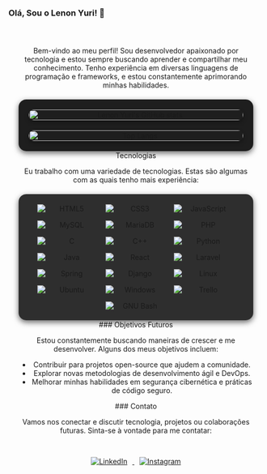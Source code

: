 ### Olá, Sou o Lenon Yuri! 🙂
<div style="text-align: center; padding: 20px;">
<div style="text-align: center; margin-top: 20px;">
  Bem-vindo ao meu perfil! Sou desenvolvedor apaixonado por tecnologia e estou sempre buscando aprender e compartilhar meu conhecimento. Tenho experiência em diversas linguagens de programação e frameworks, e estou constantemente aprimorando minhas habilidades.
</div><div style="display: flex; flex-wrap: wrap; justify-content: center; gap: 20px; background: #1e1e1e; padding: 20px; border-radius: 15px; box-shadow: 0 4px 12px rgba(0, 0, 0, 0.6); margin-top: 20px;">
  <img src="https://github-readme-stats.vercel.app/api?username=LYuri26&show_icons=true&theme=radical" alt="Lenon Yuri's GitHub stats" style="border-radius: 10px; box-shadow: 0 4px 8px rgba(0, 0, 0, 0.3); width: 100%; max-width: 500px;"/>
  <img src="https://github-readme-stats.vercel.app/api/top-langs/?username=LYuri26&layout=pie&theme=radical" alt="Top Langs" style="border-radius: 10px; box-shadow: 0 4px 8px rgba(0, 0, 0, 0.3); width: 100%; max-width: 500px;"/>
</div>
Tecnologias

Eu trabalho com uma variedade de tecnologias. Estas são algumas com as quais tenho mais experiência:
<div style="display: flex; flex-wrap: wrap; gap: 15px; justify-content: center; align-items: center; padding: 20px; background: #2e2e2e; border-radius: 15px; box-shadow: 0 4px 12px rgba(0, 0, 0, 0.6); margin-top: 20px;">
  <img alt="HTML5" src="https://img.shields.io/badge/HTML5-E34F26?style=for-the-badge&logo=html5&logoColor=white" style="flex: 1 1 100px; max-width: 120px;"/>
  <img alt="CSS3" src="https://img.shields.io/badge/CSS3-1572B6?style=for-the-badge&logo=css3&logoColor=white" style="flex: 1 1 100px; max-width: 120px;"/>
  <img alt="JavaScript" src="https://img.shields.io/badge/JavaScript-323330?style=for-the-badge&logo=javascript&logoColor=F7DF1E" style="flex: 1 1 100px; max-width: 120px;"/>
  <img alt="MySQL" src="https://img.shields.io/badge/MySQL-005C84?style=for-the-badge&logo=mysql&logoColor=white" style="flex: 1 1 100px; max-width: 120px;"/>
  <img alt="MariaDB" src="https://img.shields.io/badge/MariaDB-003545?style=for-the-badge&logo=mariadb&logoColor=white" style="flex: 1 1 100px; max-width: 120px;"/>
  <img alt="PHP" src="https://img.shields.io/badge/PHP-777BB4?style=for-the-badge&logo=php&logoColor=white" style="flex: 1 1 100px; max-width: 120px;"/>
  <img alt="C" src="https://img.shields.io/badge/C-00599C?style=for-the-badge&logo=c&logoColor=white" style="flex: 1 1 100px; max-width: 120px;"/>
  <img alt="C++" src="https://img.shields.io/badge/C%2B%2B-00599C?style=for-the-badge&logo=c%2B%2B&logoColor=white" style="flex: 1 1 100px; max-width: 120px;"/>
  <img alt="Python" src="https://img.shields.io/badge/Python-14354C?style=for-the-badge&logo=python&logoColor=white" style="flex: 1 1 100px; max-width: 120px;"/>
  <img alt="Java" src="https://img.shields.io/badge/Java-ED8B00?style=for-the-badge&logo=openjdk&logoColor=white" style="flex: 1 1 100px; max-width: 120px;"/>
  <img alt="React" src="https://img.shields.io/badge/React-20232A?style=for-the-badge&logo=react&logoColor=61DAFB" style="flex: 1 1 100px; max-width: 120px;"/>
  <img alt="Laravel" src="https://img.shields.io/badge/Laravel-FF2D20?style=for-the-badge&logo=laravel&logoColor=white" style="flex: 1 1 100px; max-width: 120px;"/>
  <img alt="Spring" src="https://img.shields.io/badge/Spring-6DB33F?style=for-the-badge&logo=spring&logoColor=white" style="flex: 1 1 100px; max-width: 120px;"/>
  <img alt="Django" src="https://img.shields.io/badge/Django-092E20?style=for-the-badge&logo=django&logoColor=white" style="flex: 1 1 100px; max-width: 120px;"/>
  <img alt="Linux" src="https://img.shields.io/badge/Linux-FCC624?style=for-the-badge&logo=linux&logoColor=black" style="flex: 1 1 100px; max-width: 120px;"/>
  <img alt="Ubuntu" src="https://img.shields.io/badge/Ubuntu-E95420?style=for-the-badge&logo=ubuntu&logoColor=white" style="flex: 1 1 100px; max-width: 120px;"/>
  <img alt="Windows" src="https://img.shields.io/badge/Windows-0078D6?style=for-the-badge&logo=windows&logoColor=white" style="flex: 1 1 100px; max-width: 120px;"/>
  <img alt="Trello" src="https://img.shields.io/badge/Trello-0052CC?style=for-the-badge&logo=trello&logoColor=white" style="flex: 1 1 100px; max-width: 120px;"/>
  <img alt="GNU Bash" src="https://img.shields.io/badge/GNU%20Bash-4EAA25?style=for-the-badge&logo=GNU%20Bash&logoColor=white" style="flex: 1 1 100px; max-width: 120px;"/>
</div>
### Objetivos Futuros

Estou constantemente buscando maneiras de crescer e me desenvolver. Alguns dos meus objetivos incluem:
<ul>
    <li>Contribuir para projetos open-source que ajudem a comunidade.</li>
    <li>Explorar novas metodologias de desenvolvimento ágil e DevOps.</li>
    <li>Melhorar minhas habilidades em segurança cibernética e práticas de código seguro.</li>
</ul>
### Contato

Vamos nos conectar e discutir tecnologia, projetos ou colaborações futuras. Sinta-se à vontade para me contatar:
<div style="text-align: center; padding: 20px;">
  <a href="https://br.linkedin.com/in/lenon-yuri-silva-9a609b19a?original_referer=https%3A%2F%2Fwww.google.com%2F" target="_blank">
    <img src="https://img.shields.io/badge/LinkedIn-0077B5?style=for-the-badge&logo=linkedin&logoColor=white" alt="LinkedIn" style="margin: 10px;"/>
  </a>
  <a href="https://www.instagram.com/lenonyuri/" target="_blank">
    <img src="https://img.shields.io/badge/Instagram-E4405F?style=for-the-badge&logo=instagram&logoColor=white" alt="Instagram" style="margin: 10px;"/>
  </a>
</div>
